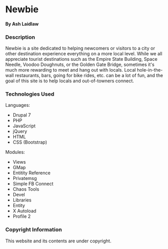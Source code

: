 # Newbie
#### By Ash Laidlaw

### Description

Newbie is a site dedicated to helping newcomers or visitors to a city or other destination experience everything on a more local level. While we all appreciate tourist destinations such as the Empire State Building, Space Needle, Voodoo Doughnuts, or the Golden Gate Bridge, sometimes it's much more rewarding to meet and hang out with locals. Local hole-in-the-wall restaurants, bars, going for bike rides, etc. can be a lot of fun, and the goal of this site is to help locals and out-of-towners connect.

### Technologies Used

Languages:
   * Drupal 7
   * PHP
   * JavaScript
   * jQuery
   * HTML
   * CSS (Bootstrap)

Modules:
   * Views
   * GMap
   * Entitity Reference
   * Privatemsg
   * Simple FB Connect
   * Chaos Tools
   * Devel
   * Libraries
   * Entity
   * X Autoload
   * Profile 2

### Copyright Information

This website and its contents are under copyright.

